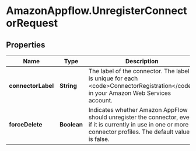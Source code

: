 # AmazonAppflow.UnregisterConnectorRequest

## Properties

Name | Type | Description | Notes
------------ | ------------- | ------------- | -------------
**connectorLabel** | **String** | The label of the connector. The label is unique for each &lt;code&gt;ConnectorRegistration&lt;/code&gt; in your Amazon Web Services account. | 
**forceDelete** | **Boolean** | Indicates whether Amazon AppFlow should unregister the connector, even if it is currently in use in one or more connector profiles. The default value is false. | [optional] 


